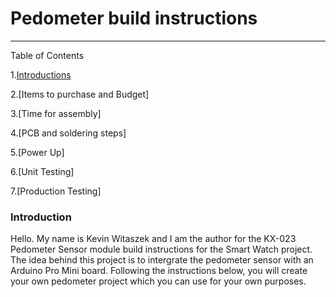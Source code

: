 # Pedometer build instructions

---------------------------------------------

Table of Contents

1.[Introductions](https://github.com/kwitaszek/SmartWatch#introduction)

2.[Items to purchase and Budget]

3.[Time for assembly]

4.[PCB and soldering steps]

5.[Power Up]

6.[Unit Testing]

7.[Production Testing]

### Introduction

Hello. My name is Kevin Witaszek and I am the author for the KX-023 Pedometer Sensor module build instructions for the Smart Watch project. The idea behind this project is to intergrate the pedometer sensor with an Arduino Pro Mini board. Following the instructions below, you will create your own pedometer project which you can use for your own purposes.





